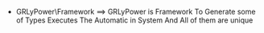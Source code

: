    - GRLyPower\Framework ==> 
GRLyPower is Framework To Generate some of Types Executes The Automatic in System
And All of them are unique
